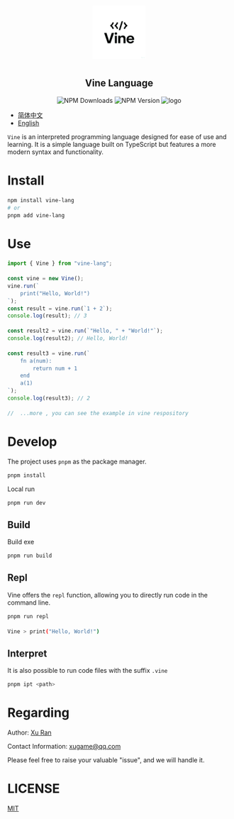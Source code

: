 <p align="center">
<img alt="logo" src="./resources/Vine.png" width="120" style="margin-bottom: 10px;">
</p>

<h2 align="center">Vine Language</h2>

<p align="center">
<img alt="NPM Downloads" src="https://img.shields.io/npm/dm/vine-lang">
<img alt="NPM Version" src="https://img.shields.io/npm/v/vine-lang">
<img alt="logo" src="https://img.shields.io/badge/license-MIT-blue.svg">
</p>

- [简体中文](./README_CN.md)
- [English](./README.md)

`Vine` is an interpreted programming language designed for ease of use and learning. It is a simple language built on TypeScript but features a more modern syntax and functionality.

# Install

```bash
npm install vine-lang
# or
pnpm add vine-lang
```

# Use

```ts
import { Vine } from "vine-lang";

const vine = new Vine();
vine.run(`
    print("Hello, World!")
`);
const result = vine.run(`1 + 2`);
console.log(result); // 3

const result2 = vine.run(`"Hello, " + "World!"`);
console.log(result2); // Hello, World!

const result3 = vine.run(`
    fn a(num):
        return num + 1
    end
    a(1)
`);
console.log(result3); // 2

//  ...more , you can see the example in vine respository
```

# Develop

The project uses `pnpm` as the package manager.

```bash
pnpm install
```

Local run

```bash
pnpm run dev
```

## Build

Build exe

```bash
pnpm run build
```

## Repl

Vine offers the `repl` function, allowing you to directly run code in the command line.

```bash
pnpm run repl

Vine > print("Hello, World!")
```

## Interpret

It is also possible to run code files with the suffix `.vine`

```bash
pnpm ipt <path>
```

# Regarding

Author: [Xu Ran](https://github.com/xiaoxustudio)

Contact Information: [xugame@qq.com](mailto:xugame@qq.com)

Please feel free to raise your valuable "issue", and we will handle it.

# LICENSE

[MIT](./LICENSE)
